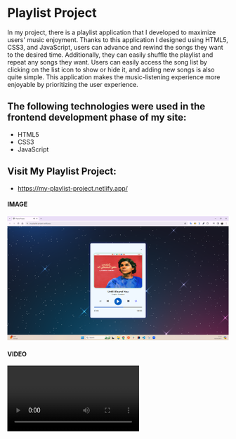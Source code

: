 <h1>Playlist Project</h1>

In my project, there is a playlist application that I developed to maximize users' music enjoyment. Thanks to this application I designed using HTML5, CSS3, and JavaScript, users can advance and rewind the songs they want to the desired time. Additionally, they can easily shuffle the playlist and repeat any songs they want. Users can easily access the song list by clicking on the list icon to show or hide it, and adding new songs is also quite simple. This application makes the music-listening experience more enjoyable by prioritizing the user experience.

<h2> The following technologies were used in the frontend development phase of my site: </h2>

- HTML5
- CSS3
- JavaScript

<h2> Visit My Playlist Project: </h2>

- https://my-playlist-project.netlify.app/

<h4>IMAGE</h4>

![](assets/my-playlist-project-photo.png)

<h4>VIDEO</h4>

![](assets/my-playlist-project.mp4)
